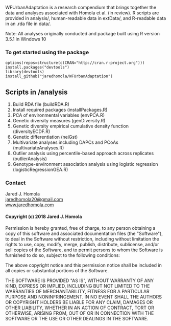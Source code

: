 WFUrbanAdaptation is a research compendium that brings together the data
and analyses associated with Homola et al. (in review). R scripts are
provided in analysis/, human-readable data in extData/, and R-readable
data in an .rda file in data/.

Note: All analyses originally conducted and package built using R
version 3.5.1 in Windows 10

### To get started using the package

    options(repos=structure(c(CRAN="http://cran.r-project.org")))
    install.packages("devtools")
    library(devtools)
    install_github("jaredhomola/WFUrbanAdaptation")

Scripts in /analysis
--------------------

1.  Build RDA file (buildRDA.R)
2.  Install required packages (installPackages.R)
3.  PCA of environmental variables (envPCA.R)
4.  Genetic diversity measures (genDiversity.R)
5.  Genetic diversity empirical cumulative density function
    (diversityECDF.R)
6.  Genetic differentiation (neiGst)
7.  Multivariate analyses including DAPCs and PCoAs
    (multivariateAnalyses.R)
8.  Outlier analysis using percentile-based approach across replicates
    (outlierAnalysis)
9.  Genotype-environment association analysis using logistic regression
    (logisticRegressionGEA.R)

### Contact

Jared J. Homola  
<jaredhomola20@gmail.com>  
www.jaredhomola.com

#### Copyright (c) 2018 Jared J. Homola

Permission is hereby granted, free of charge, to any person obtaining a
copy of this software and associated documentation files (the
"Software"), to deal in the Software without restriction, including
without limitation the rights to use, copy, modify, merge, publish,
distribute, sublicense, and/or sell copies of the Software, and to
permit persons to whom the Software is furnished to do so, subject to
the following conditions:

The above copyright notice and this permission notice shall be included
in all copies or substantial portions of the Software.

THE SOFTWARE IS PROVIDED "AS IS", WITHOUT WARRANTY OF ANY KIND, EXPRESS
OR IMPLIED, INCLUDING BUT NOT LIMITED TO THE WARRANTIES OF
MERCHANTABILITY, FITNESS FOR A PARTICULAR PURPOSE AND NONINFRINGEMENT.
IN NO EVENT SHALL THE AUTHORS OR COPYRIGHT HOLDERS BE LIABLE FOR ANY
CLAIM, DAMAGES OR OTHER LIABILITY, WHETHER IN AN ACTION OF CONTRACT,
TORT OR OTHERWISE, ARISING FROM, OUT OF OR IN CONNECTION WITH THE
SOFTWARE OR THE USE OR OTHER DEALINGS IN THE SOFTWARE.

